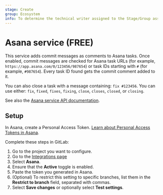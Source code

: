 ```yaml
---
stage: Create
group: Ecosystem
info: To determine the technical writer assigned to the Stage/Group associated with this page, see https://about.gitlab.com/handbook/engineering/ux/technical-writing/#assignments
---
```


# Asana service **(FREE)**

This service adds commit messages as comments to Asana tasks.
Once enabled, commit messages are checked for Asana task URLs (for example,
`https://app.asana.com/0/123456/987654`) or task IDs starting with `#`
(for example, `#987654`). Every task ID found gets the commit comment added to it.

You can also close a task with a message containing: `fix #123456`.
You can use either: `fix`, `fixed`, `fixes`, `fixing`, `close`, `closes`, `closed`, or `closing`.

See also the [Asana service API documentation](../../../api/services.md#asana).

## Setup

In Asana, create a Personal Access Token.
[Learn about Personal Access Tokens in Asana](https://developers.asana.com/docs/personal-access-token).

Complete these steps in GitLab:

1. Go to the project you want to configure.
1. Go to the [Integrations page](overview.md#accessing-integrations)
1. Select **Asana**.
1. Ensure that the **Active** toggle is enabled.
1. Paste the token you generated in Asana.
1. (Optional) To restrict this setting to specific branches, list them in the **Restrict to branch**
   field, separated with commas.
1. Select **Save changes** or optionally select **Test settings**.

<!-- ## Troubleshooting -->
